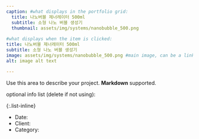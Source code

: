 ```yaml
---
caption: #what displays in the portfolio grid:
  title: 나노버블 제너레이터 500ml
  subtitle: 소형 나노 버블 생성기
  thumbnail: assets/img/systems/nanobubble_500.png
  
#what displays when the item is clicked:
title: 나노버블 제너레이터 500ml
subtitle: 소형 나노 버블 생성기
image: assets/img/systems/nanobubble_500.png #main image, can be a link or a file in assets/img/portfolio
alt: image alt text

---
```

Use this area to describe your project. **Markdown** supported.

optional info list (delete if not using):

{:.list-inline} 
- Date: 
- Client: 
- Category: 

